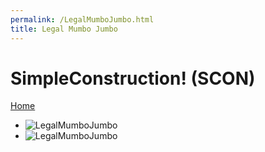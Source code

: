 ```yaml
---
permalink: /LegalMumboJumbo.html
title: Legal Mumbo Jumbo
---
```


<!--
LegalMumboJumbo.md v1.0.2.0
SimpleConstruction! (SCON)
created: 01 Feb 2022
updated: 01 Feb 2022
-->

# SimpleConstruction! (SCON)

[Home](/index.md)

* ![LegalMumboJumbo](/LegalMumboJumbo/FORUM-01.png)
* ![LegalMumboJumbo](/LegalMumboJumbo/FORUM-02.png)

<!-- this file CC BY-NC-ND 3.0 Unported by zer0Kerbal -->
